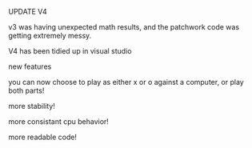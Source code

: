 
UPDATE V4

v3 was having unexpected math results, and the patchwork code was getting extremely messy. 

V4 has been tidied up in visual studio

new features

you can now choose to play as either x or o against a computer, or play both parts! 

more stability! 

more consistant cpu behavior! 

more readable code! 

